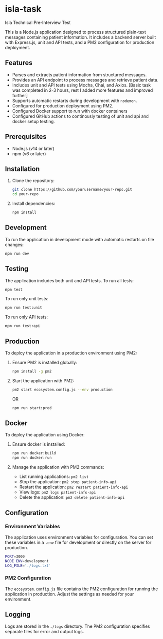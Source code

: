 # isla-task
Isla Technical Pre-Interview Test

This is a Node.js application designed to process structured plain-text messages containing patient information. It includes a backend server built with Express.js, unit and API tests, and a PM2 configuration for production deployment.

## Features

- Parses and extracts patient information from structured messages.
- Provides an API endpoint to process messages and retrieve patient data.
- Includes unit and API tests using Mocha, Chai, and Axios. [Basic task was completed in 2-3 hours, rest I added more features and improved further]
- Supports automatic restarts during development with `nodemon`.
- Configured for production deployment using PM2.
- Configured Docker support to run with docker containers
- Configured GitHub actions to continously testing of unit and api and docker setup testing.

## Prerequisites

- Node.js (v14 or later)
- npm (v6 or later)

## Installation

1. Clone the repository:

   ```bash
   git clone https://github.com/yourusername/your-repo.git
   cd your-repo
   ```

2. Install dependencies:

   ```bash
   npm install
   ```

## Development

To run the application in development mode with automatic restarts on file changes:

```bash
npm run dev
```

## Testing

The application includes both unit and API tests. To run all tests:

```bash
npm test
```

To run only unit tests:

```bash
npm run test:unit
```

To run only API tests:

```bash
npm run test:api
```

## Production

To deploy the application in a production environment using PM2:

1. Ensure PM2 is installed globally:

   ```bash
   npm install -g pm2
   ```

2. Start the application with PM2:

   ```bash
   pm2 start ecosystem.config.js --env production
   ```
   OR
   ```bash
   npm run start:prod
   ```

## Docker

To deploy the application using Docker:

1. Ensure docker is installed:

   ```bash
   npm run docker:build
   npm run docker:run
   ```

3. Manage the application with PM2 commands:

   - List running applications: `pm2 list`
   - Stop the application: `pm2 stop patient-info-api`
   - Restart the application: `pm2 restart patient-info-api`
   - View logs: `pm2 logs patient-info-api`
   - Delete the application: `pm2 delete patient-info-api`

## Configuration

### Environment Variables

The application uses environment variables for configuration. You can set these variables in a `.env` file for development or directly on the server for production.
   
   ```bash 
   PORT=3000
   NODE_ENV=development
   LOG_FILE='./logs.txt'
   ```

### PM2 Configuration

The `ecosystem.config.js` file contains the PM2 configuration for running the application in production. Adjust the settings as needed for your environment.

## Logging

Logs are stored in the `./logs` directory. The PM2 configuration specifies separate files for error and output logs.

